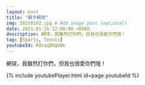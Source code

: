 ```yaml
---
layout: post
title: "親子網球"
img: 20210102.jpg # Add image post (optional)
date: 2021-01-16 12:00:00 +0800
description: 網球，我雖然打你們，但我也很愛你們哦！
tag: [Sports, Tennis]
youtubeId: RdsagBDgUWk
---
```

網球，我雖然打你們，但我也很愛你們哦！

{% include youtubePlayer.html id=page.youtubeId %}